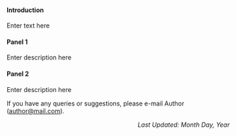 <h4> Introduction </h4>
Enter text here

<br>

<h4> Panel 1 </h4>
Enter description here

<br>

<h4> Panel 2 </h4>
Enter description here

<br>

If you have any queries or suggestions, please e-mail Author (<author@mail.com>).

<em><p align = "right"> Last Updated: Month Day, Year </p></em>
